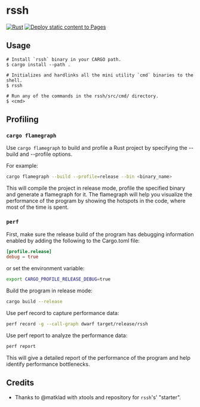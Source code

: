 # rssh

[![Rust](https://github.com/lloydlobo/rssh/actions/workflows/ci.yml/badge.svg)](https://github.com/lloydlobo/rssh/actions/workflows/ci.yml)
[![Deploy static content to Pages](https://github.com/lloydlobo/rssh/actions/workflows/static.yml/badge.svg)](https://github.com/lloydlobo/rssh/actions/workflows/static.yml)

## Usage

```shell
# Install `rssh` binary in your CARGO path.
$ cargo install --path .

# Initializes and hardlinks all the mini utility `cmd` binaries to the shell.
$ rssh

# Run any of the commands in the rssh/src/cmd/ directory.
$ <cmd>
```

## Profiling

### `cargo flamegraph`

Use `cargo flamegraph` to build and profile a Rust project by specifying the --build and --profile options.

For example:

```sh
cargo flamegraph --build --profile=release --bin <binary_name>
```

This will compile the project in release mode, profile the specified binary and generate a flamegraph for it.
The flamegraph will help you visualize the performance of the program by showing the hotspots in the code, where most of the time is spent.

### `perf`

First, make sure the release build of the program has debugging information enabled by adding the following to the Cargo.toml file:

```toml
[profile.release]
debug = true
```

or set the environment variable:

```sh
export CARGO_PROFILE_RELEASE_DEBUG=true
```

Build the program in release mode:

```sh
cargo build --release
```

Use perf record to capture performance data:

```sh
perf record -g --call-graph dwarf target/release/rssh
```

Use perf report to analyze the performance data:

```sh
perf report
```

This will give a detailed report of the performance of the program and help identify performance bottlenecks.

## Credits

- Thanks to @matklad with xtools and repository for `rssh`'s' "starter".
